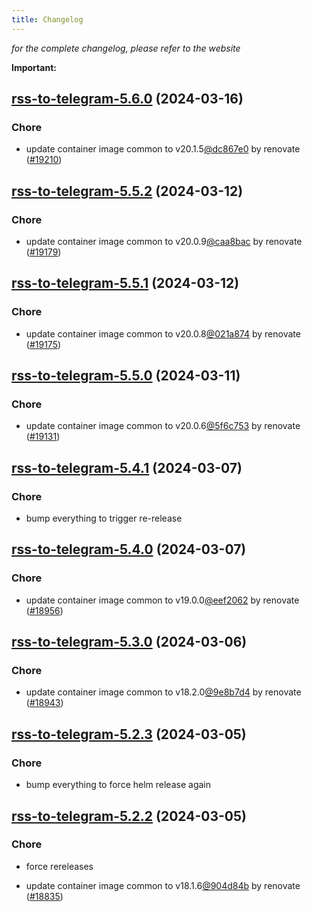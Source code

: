 ```yaml
---
title: Changelog
---
```



*for the complete changelog, please refer to the website*

**Important:**


## [rss-to-telegram-5.6.0](https://github.com/truecharts/charts/compare/rss-to-telegram-5.5.2...rss-to-telegram-5.6.0) (2024-03-16)

### Chore



- update container image common to v20.1.5[@dc867e0](https://github.com/dc867e0) by renovate ([#19210](https://github.com/truecharts/charts/issues/19210))


## [rss-to-telegram-5.5.2](https://github.com/truecharts/charts/compare/rss-to-telegram-5.5.1...rss-to-telegram-5.5.2) (2024-03-12)

### Chore



- update container image common to v20.0.9[@caa8bac](https://github.com/caa8bac) by renovate ([#19179](https://github.com/truecharts/charts/issues/19179))


## [rss-to-telegram-5.5.1](https://github.com/truecharts/charts/compare/rss-to-telegram-5.5.0...rss-to-telegram-5.5.1) (2024-03-12)

### Chore



- update container image common to v20.0.8[@021a874](https://github.com/021a874) by renovate ([#19175](https://github.com/truecharts/charts/issues/19175))


## [rss-to-telegram-5.5.0](https://github.com/truecharts/charts/compare/rss-to-telegram-5.4.1...rss-to-telegram-5.5.0) (2024-03-11)

### Chore



- update container image common to v20.0.6[@5f6c753](https://github.com/5f6c753) by renovate ([#19131](https://github.com/truecharts/charts/issues/19131))


## [rss-to-telegram-5.4.1](https://github.com/truecharts/charts/compare/rss-to-telegram-5.4.0...rss-to-telegram-5.4.1) (2024-03-07)

### Chore



- bump everything to trigger re-release


## [rss-to-telegram-5.4.0](https://github.com/truecharts/charts/compare/rss-to-telegram-5.3.0...rss-to-telegram-5.4.0) (2024-03-07)

### Chore



- update container image common to v19.0.0[@eef2062](https://github.com/eef2062) by renovate ([#18956](https://github.com/truecharts/charts/issues/18956))


## [rss-to-telegram-5.3.0](https://github.com/truecharts/charts/compare/rss-to-telegram-5.2.3...rss-to-telegram-5.3.0) (2024-03-06)

### Chore



- update container image common to v18.2.0[@9e8b7d4](https://github.com/9e8b7d4) by renovate ([#18943](https://github.com/truecharts/charts/issues/18943))


## [rss-to-telegram-5.2.3](https://github.com/truecharts/charts/compare/rss-to-telegram-5.2.2...rss-to-telegram-5.2.3) (2024-03-05)

### Chore



- bump everything to force helm release again


## [rss-to-telegram-5.2.2](https://github.com/truecharts/charts/compare/rss-to-telegram-5.2.0...rss-to-telegram-5.2.2) (2024-03-05)

### Chore



- force rereleases

- update container image common to v18.1.6[@904d84b](https://github.com/904d84b) by renovate ([#18835](https://github.com/truecharts/charts/issues/18835))








